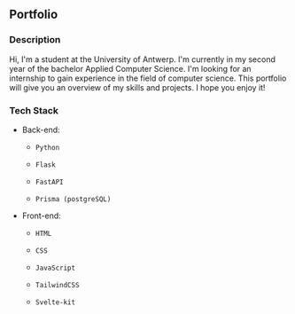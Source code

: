 ## Portfolio

### Description
Hi, I'm a student at the University of Antwerp. I'm currently in my second year of the bachelor Applied Computer Science. I'm looking for an internship to gain experience in the field of computer science. This portfolio will give you an overview of my skills and projects. I hope you enjoy it!

### Tech Stack
- Back-end:
  -     Python
  -     Flask
  -     FastAPI
  -     Prisma (postgreSQL)
- Front-end:
  -     HTML
  -     CSS
  -     JavaScript
  -     TailwindCSS
  -     Svelte-kit
